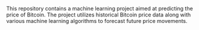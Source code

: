 This repository contains a machine learning project aimed at predicting the price of Bitcoin. The project utilizes historical Bitcoin price data along with various machine learning algorithms to forecast future price movements.
